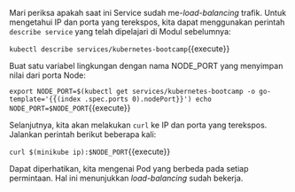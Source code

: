Mari periksa apakah saat ini Service sudah me-_load-balancing_ trafik. Untuk mengetahui IP dan porta yang terekspos, kita dapat menggunakan perintah `describe service` yang telah dipelajari di Modul sebelumnya:

`kubectl describe services/kubernetes-bootcamp`{{execute}}

Buat satu variabel lingkungan dengan nama NODE_PORT yang menyimpan nilai dari porta Node:

`export NODE_PORT=$(kubectl get services/kubernetes-bootcamp -o go-template='{{(index .spec.ports 0).nodePort}}')
echo NODE_PORT=$NODE_PORT`{{execute}}

Selanjutnya, kita akan melakukan `curl` ke IP dan porta yang terekspos. Jalankan perintah berikut beberapa kali:

`curl $(minikube ip):$NODE_PORT`{{execute}}

Dapat diperhatikan, kita mengenai Pod yang berbeda pada setiap permintaan. Hal ini menunjukkan _load-balancing_ sudah bekerja.
